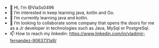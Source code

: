 - 👋 Hi, I’m @VlaSs0496
- 👀 I’m interested in keep learning java, kotlin and Go.
- 🌱 I’m currently learning java and kotlin.
- 💞️ I’m looking to collaborate some company that opens the doors for me as a Jr developer in technologies such as Java, MySql or PostgreSql.
- 📫 How to reach my linkedin: https://www.linkedin.com/in/vladimir-fernandez-9063731a9/

<!---
VlaSs0496/menu_STS_PY is a ✨ special ✨ repository because its `README.md` (this file) appears on your GitHub profile.
You can click the Preview link to take a look at your changes.
--->
